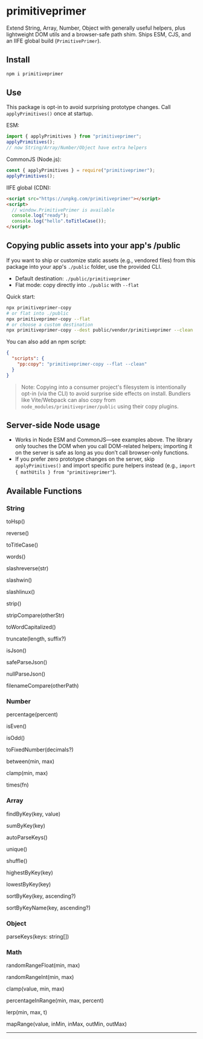 # primitiveprimer

Extend String, Array, Number, Object with generally useful helpers, plus lightweight DOM utils and a browser-safe path shim. Ships ESM, CJS, and an IIFE global build (`PrimitivePrimer`).

## Install

```bash
npm i primitiveprimer
```

## Use

This package is opt-in to avoid surprising prototype changes. Call `applyPrimitives()` once at startup.

ESM:

```ts
import { applyPrimitives } from "primitiveprimer";
applyPrimitives();
// now String/Array/Number/Object have extra helpers
```

CommonJS (Node.js):

```js
const { applyPrimitives } = require("primitiveprimer");
applyPrimitives();
```

IIFE global (CDN):

```html
<script src="https://unpkg.com/primitiveprimer"></script>
<script>
  // window.PrimitivePrimer is available
  console.log("ready");
  console.log("hello".toTitleCase());
</script>
```

## Copying public assets into your app's /public

If you want to ship or customize static assets (e.g., vendored files) from this package into your app's `./public` folder, use the provided CLI.

- Default destination: `./public/primitiveprimer`
- Flat mode: copy directly into `./public` with `--flat`

Quick start:

```bash
npx primitiveprimer-copy
# or flat into ./public
npx primitiveprimer-copy --flat
# or choose a custom destination
npx primitiveprimer-copy --dest public/vendor/primitiveprimer --clean
```

You can also add an npm script:

```json
{
  "scripts": {
    "pp:copy": "primitiveprimer-copy --flat --clean"
  }
}
```

> Note: Copying into a consumer project's filesystem is intentionally opt-in (via the CLI) to avoid surprise side effects on install. Bundlers like Vite/Webpack can also copy from `node_modules/primitiveprimer/public` using their copy plugins.

## Server-side Node usage

- Works in Node ESM and CommonJS—see examples above. The library only touches the DOM when you call DOM-related helpers; importing it on the server is safe as long as you don’t call browser-only functions.
- If you prefer zero prototype changes on the server, skip `applyPrimitives()` and import specific pure helpers instead (e.g., `import { mathUtils } from "primitiveprimer"`).

## Available Functions

### String

toHsp()

reverse()

toTitleCase()

words()

slashreverse(str)

slashwin()

slashlinux()

strip()

stripCompare(otherStr)

toWordCapitalized()

truncate(length, suffix?)

isJson()

safeParseJson()

nullParseJson()

filenameCompare(otherPath)

### Number

percentage(percent)

isEven()

isOdd()

toFixedNumber(decimals?)

between(min, max)

clamp(min, max)

times(fn)

### Array

findByKey(key, value)

sumByKey(key)

autoParseKeys()

unique()

shuffle()

highestByKey(key)

lowestByKey(key)

sortByKey(key, ascending?)

sortByKeyName(key, ascending?)

### Object

parseKeys(keys: string[])

### Math

randomRangeFloat(min, max)

randomRangeInt(min, max)

clamp(value, min, max)

percentageInRange(min, max, percent)

lerp(min, max, t)

mapRange(value, inMin, inMax, outMin, outMax)

---
